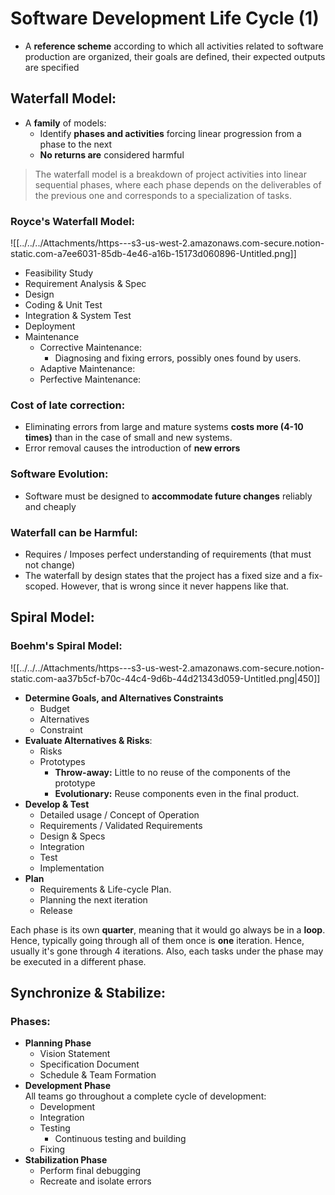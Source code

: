 # Software Development Life Cycle (1)
- A **reference scheme** according to which all activities related to software production are organized, their goals are defined, their expected outputs are specified
## Waterfall Model:
- A **family** of models:
	- Identify **phases and activities** forcing linear progression from a phase to the next
	- **No returns are** considered harmful

>The waterfall model is a breakdown of project activities into linear sequential phases, where each phase depends on the deliverables of the previous one and corresponds to a specialization of tasks.

### Royce's Waterfall Model:
![[../../../Attachments/https---s3-us-west-2.amazonaws.com-secure.notion-static.com-a7ee6031-85db-4e46-a16b-15173d060896-Untitled.png]]
- Feasibility Study
- Requirement Analysis & Spec
- Design
- Coding & Unit Test
- Integration & System Test
- Deployment
- Maintenance
    - Corrective Maintenance:
        - Diagnosing and fixing errors, possibly ones found by users.
    - Adaptive Maintenance:
    - Perfective Maintenance:

### Cost of late correction:
- Eliminating errors from large and mature systems **costs more (4-10 times)** than in the case of small and new systems.
- Error removal causes the introduction of **new errors**

### Software Evolution:
- Software must be designed to **accommodate future changes** reliably and cheaply

### Waterfall can be Harmful:
- Requires / Imposes perfect understanding of requirements (that must not change)
- The waterfall by design states that the project has a fixed size and a fix-scoped. However, that is wrong since it never happens like that.

## Spiral Model:
### Boehm's Spiral Model:
![[../../../Attachments/https---s3-us-west-2.amazonaws.com-secure.notion-static.com-aa37b5cf-b70c-44c4-9d6b-44d21343d059-Untitled.png|450]]
- **Determine Goals, and Alternatives Constraints**
    - Budget
    - Alternatives
    - Constraint
- **Evaluate Alternatives & Risks**:
    - Risks
    - Prototypes
        - **Throw-away:** Little to no reuse of the components of the prototype
        - **Evolutionary:** Reuse components even in the final product.
- **Develop & Test**
    - Detailed usage / Concept of Operation
    - Requirements / Validated Requirements
    - Design & Specs
    - Integration
    - Test
    - Implementation
- **Plan**
    - Requirements & Life-cycle Plan.
    - Planning the next iteration
    - Release

Each phase is its own **quarter**, meaning that it would go always be in a **loop**. Hence, typically going through all of them once is **one** iteration. Hence, usually it's gone through 4 iterations. Also, each tasks under the phase may be executed in a different phase.

## Synchronize & Stabilize:
### **Phases**:
- **Planning Phase**
    - Vision Statement
    - Specification Document
    - Schedule & Team Formation
- **Development Phase**  
    All teams go throughout a complete cycle of development:
    - Development
    - Integration
    - Testing
        - Continuous testing and building
    - Fixing
-   **Stabilization Phase**
    - Perform final debugging
    - Recreate and isolate errors